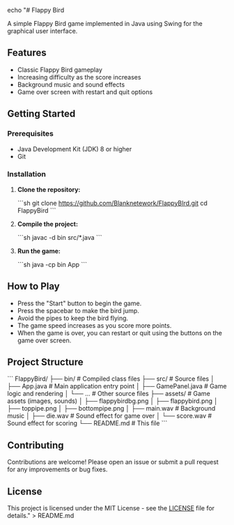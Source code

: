 echo "# Flappy Bird

A simple Flappy Bird game implemented in Java using Swing for the graphical user interface.

## Features

- Classic Flappy Bird gameplay
- Increasing difficulty as the score increases
- Background music and sound effects
- Game over screen with restart and quit options

## Getting Started

### Prerequisites

- Java Development Kit (JDK) 8 or higher
- Git

### Installation

1. **Clone the repository:**

    \`\`\`sh
    git clone https://github.com/Blanknetework/FlappyBIrd.git
    cd FlappyBird
    \`\`\`

2. **Compile the project:**

    \`\`\`sh
    javac -d bin src/*.java
    \`\`\`

3. **Run the game:**

    \`\`\`sh
    java -cp bin App
    \`\`\`

## How to Play

- Press the \"Start\" button to begin the game.
- Press the spacebar to make the bird jump.
- Avoid the pipes to keep the bird flying.
- The game speed increases as you score more points.
- When the game is over, you can restart or quit using the buttons on the game over screen.

## Project Structure

\`\`\`
FlappyBird/
├── bin/                # Compiled class files
├── src/                # Source files
│   ├── App.java        # Main application entry point
│   ├── GamePanel.java  # Game logic and rendering
│   └── ...             # Other source files
├── assets/             # Game assets (images, sounds)
│   ├── flappybirdbg.png
│   ├── flappybird.png
│   ├── toppipe.png
│   ├── bottompipe.png
│   ├── main.wav        # Background music
│   ├── die.wav         # Sound effect for game over
│   └── score.wav       # Sound effect for scoring
└── README.md           # This file
\`\`\`

## Contributing

Contributions are welcome! Please open an issue or submit a pull request for any improvements or bug fixes.

## License

This project is licensed under the MIT License - see the [LICENSE](LICENSE) file for details." > README.md
